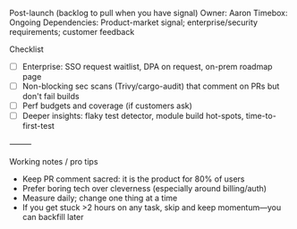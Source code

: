 Post-launch (backlog to pull when you have signal)
Owner: Aaron
Timebox: Ongoing
Dependencies: Product-market signal; enterprise/security requirements; customer feedback

Checklist
- [ ] Enterprise: SSO request waitlist, DPA on request, on-prem roadmap page
- [ ] Non-blocking sec scans (Trivy/cargo-audit) that comment on PRs but don't fail builds
- [ ] Perf budgets and coverage (if customers ask)
- [ ] Deeper insights: flaky test detector, module build hot-spots, time-to-first-test

⸻

Working notes / pro tips
- Keep PR comment sacred: it is the product for 80% of users
- Prefer boring tech over cleverness (especially around billing/auth)
- Measure daily; change one thing at a time
- If you get stuck >2 hours on any task, skip and keep momentum—you can backfill later
